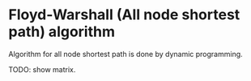 
Floyd-Warshall (All node shortest path) algorithm
===========================================

Algorithm for all  node shortest path is done by dynamic programming.

TODO: show matrix.


